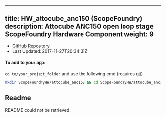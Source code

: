 
---
title: HW_attocube_anc150 (ScopeFoundry)
description: Attocube ANC150 open loop stage ScopeFoundry Hardware Component
weight: 9
---
- [GitHub Repository](https://github.com/ScopeFoundry/HW_attocube_anc150)
- Last Updated: 2017-11-27T20:34:31Z


#### To add to your app:

`cd to/your_project_folder` and use the following cmd (requires [git](/docs/100_development/20_git/))

```bash
mkdir ScopeFoundryHW/attocube_anc150 && cd ScopeFoundryHW/attocube_anc150 && git init --initial-branch=master && git remote add upstream_ScopeFoundry https://github.com/ScopeFoundry/HW_attocube_anc150 && git pull upstream_ScopeFoundry master && cd ../..
```

## Readme
README could not be retrieved.
